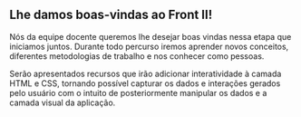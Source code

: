 ## Lhe damos boas-vindas ao Front II!

Nós da equipe docente queremos lhe desejar boas vindas nessa etapa que iniciamos juntos. Durante todo percurso iremos aprender novos conceitos, diferentes metodologias de trabalho e nos conhecer como pessoas.

Serão apresentados recursos que irão adicionar interatividade à camada HTML e CSS, tornando possível capturar os dados e interações gerados pelo usuário com o intuito de posteriormente manipular os dados e a camada visual da aplicação.
